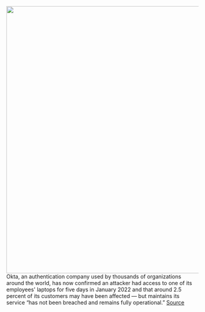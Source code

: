 <img src='https://cdn.vox-cdn.com/thumbor/PQrVEBIFG5kdCgwPjisF9l90Lz4=/0x0:2040x1360/1200x800/filters:focal(857x517:1183x843)/cdn.vox-cdn.com/uploads/chorus_image/image/70655648/acastro_170629_1777_0008_v2.0.jpg' width='700px' /><br/>
Okta, an authentication company used by thousands of organizations around the world, has now confirmed an attacker had access to one of its employees' laptops for five days in January 2022 and that around 2.5 percent of its customers may have been affected — but maintains its service “has not been breached and remains fully operational.”
<a href='https://www.theverge.com/2022/3/22/22990637/okta-breach-single-sign-on-lapsus-hacker-group'> Source <a/>